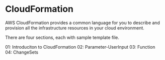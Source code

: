 # CloudFormation
AWS CloudFormation provides a common language for you to describe and provision all the infrastructure resources in your cloud environment. 

There are four sections, each with sample template file.

01: Introduciton to CloudFormation
02: Parameter-UserInput
03: Function
04: ChangeSets
